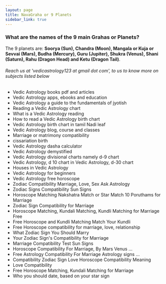 ```yaml
---
layout: page
title: NavaGraha or 9 Planets
sidebar_link: true
---
```

### What are the names of the 9 main Grahas or Planets?

The 9 planets are: **Soorya (Sun), Chandra (Moon), Mangala or Kuja or Sevvai (Mars), Budha (Mercury), Guru (Jupiter), Shukra (Venus), Shani (Saturn), Rahu (Dragon Head) and Ketu (Dragon Tail)**.

###### Reach us at 'vedicastrology123 at gmail dot com', to us to know more on subjects listed below

* Vedic Astrology books pdf and articles
* Vedic Astrology apps, ebooks and education
* Vedic Astrology a guide to the fundamentals of jyotish
* Reading a Vedic Astrology chart
* What is a Vedic Astrology reading
* How to read a Vedic Astrology birth chart
* Vedic Astrology birth chart in tamil Nadi leaf
* Vedic Astrology blog, course and classes
* Marriage or matrimony compatibility
* cissariation birth
* Vedic Astrology dasha calculator
* Vedic Astrology demystified
* Vedic Astrology divisional charts namely d-9 chart
* Vedic Astrology, d 10 chart in Vedic Astrology, d-30 chart
* Houses in Vedic Astrology
* Vedic Astrology for beginners
* Vedic Astrology free horoscope
* Zodiac Compatibility  Marriage, Love, Sex  Ask Astrology
* Zodiac Signs Compatibility  Sun Signs
* Horoscope Matching  Nakshatra Match or Star Match  10 Poruthams for Marriage
* Zodiac Sign Compatibility for Marriage
* Horoscope Matching, Kundali Matching, Kundli Matching for Marriage Free
* Free Horoscope and Kundli Matching  Match Your Kundli
* Free Horoscope compatibility for marriage, love, relationship
* What Zodiac Sign You Should Marry
* Your Zodiac Sign's Compatibility for Marriage
* Marriage Compatibility Test  Sun Signs
* Horoscope Compatibility For Marriage, By Mars  Venus ...
* Free Astrology Compatibility For Marriage  Astrology signs ...
* Compatibility Zodiac Sign Love Horoscope Compatibility Meaning
* Love Compatibility
* Free Horoscope Matching, Kundali Matching for Marriage
* Who you should date, based on your star sign
